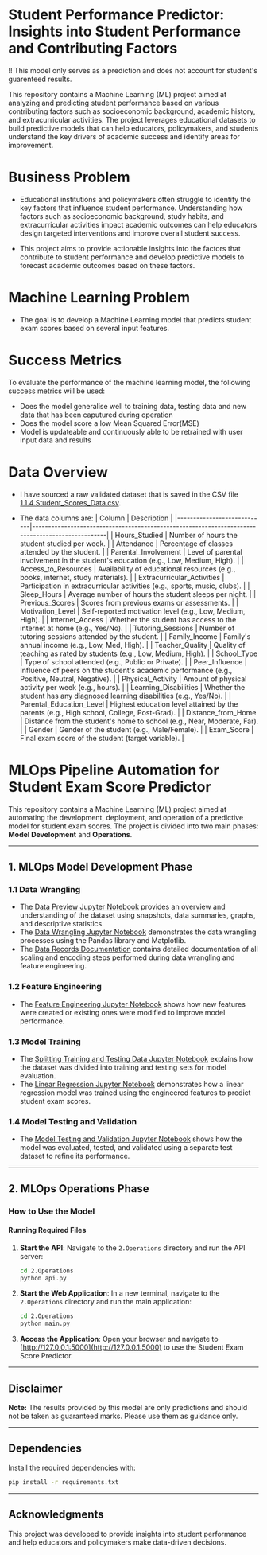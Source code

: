 # Student Performance Predictor: Insights into Student Performance and Contributing Factors

!! This model only serves as a prediction and does not account for student's guarenteed results.

This repository contains a Machine Learning (ML) project aimed at analyzing and predicting student performance based on various contributing factors such as socioeconomic background, academic history, and extracurricular activities. The project leverages educational datasets to build predictive models that can help educators, policymakers, and students understand the key drivers of academic success and identify areas for improvement.

# Business Problem

- Educational institutions and policymakers often struggle to identify the key factors that influence student performance. Understanding how factors such as socioeconomic background, study habits, and extracurricular activities impact academic outcomes can help educators design targeted interventions and improve overall student success.

- This project aims to provide actionable insights into the factors that contribute to student performance and develop predictive models to forecast academic outcomes based on these factors.

# Machine Learning Problem

- The goal is to develop a Machine Learning model that predicts student exam scores based on several input features.

# Success Metrics

To evaluate the performance of the machine learning model, the following success metrics will be used:

- Does the model generalise well to training data, testing data and new data that has been caputured during operation
- Does the model score a low Mean Squared Error(MSE)
- Model is updateable and continuously able to be retrained with user input data and results

# Data Overview

- I have sourced a raw validated dataset that is saved in the CSV file [1.1.4.Student_Scores_Data.csv](/1.Model_Development/1.1.Data_Wrangling/1.1.4.Student_Scores_Data.csv).

- The data columns are:
  | Column | Description |
  |----------------------------|-------------------------------------------------------------------------------------------------|
  | Hours_Studied | Number of hours the student studied per week. |
  | Attendance | Percentage of classes attended by the student. |
  | Parental_Involvement | Level of parental involvement in the student's education (e.g., Low, Medium, High). |
  | Access_to_Resources | Availability of educational resources (e.g., books, internet, study materials). |
  | Extracurricular_Activities | Participation in extracurricular activities (e.g., sports, music, clubs). |
  | Sleep_Hours | Average number of hours the student sleeps per night. |
  | Previous_Scores | Scores from previous exams or assessments. |
  | Motivation_Level | Self-reported motivation level (e.g., Low, Medium, High). |
  | Internet_Access | Whether the student has access to the internet at home (e.g., Yes/No). |
  | Tutoring_Sessions | Number of tutoring sessions attended by the student. |
  | Family_Income | Family's annual income (e.g., Low, Med, High). |
  | Teacher_Quality | Quality of teaching as rated by students (e.g., Low, Medium, High). |
  | School_Type | Type of school attended (e.g., Public or Private). |
  | Peer_Influence | Influence of peers on the student's academic performance (e.g., Positive, Neutral, Negative). |
  | Physical_Activity | Amount of physical activity per week (e.g., hours). |
  | Learning_Disabilities | Whether the student has any diagnosed learning disabilities (e.g., Yes/No). |
  | Parental_Education_Level | Highest education level attained by the parents (e.g., High school, College, Post-Grad). |
  | Distance_from_Home | Distance from the student's home to school (e.g., Near, Moderate, Far). |
  | Gender | Gender of the student (e.g., Male/Female). |
  | Exam_Score | Final exam score of the student (target variable). |

# MLOps Pipeline Automation for Student Exam Score Predictor

This repository contains a Machine Learning (ML) project aimed at automating the development, deployment, and operation of a predictive model for student exam scores. The project is divided into two main phases: **Model Development** and **Operations**.

---

## 1. MLOps Model Development Phase

### 1.1 Data Wrangling

- The [Data Preview Jupyter Notebook](/1.Model_Development/1.1.Data_Wrangling/data_preview.ipynb) provides an overview and understanding of the dataset using snapshots, data summaries, graphs, and descriptive statistics.
- The [Data Wrangling Jupyter Notebook](/1.Model_Development/1.1.Data_Wrangling/data_wrangling.ipynb) demonstrates the data wrangling processes using the Pandas library and Matplotlib.
- The [Data Records Documentation](/1.Model_Development/1.1.Data_Wrangling/data.records.md) contains detailed documentation of all scaling and encoding steps performed during data wrangling and feature engineering.

### 1.2 Feature Engineering

- The [Feature Engineering Jupyter Notebook](/1.Model_Development/1.2.Feature_Engineering/feature_engineering.ipynb) shows how new features were created or existing ones were modified to improve model performance.

### 1.3 Model Training

- The [Splitting Training and Testing Data Jupyter Notebook](/1.Model_Development/1.3.Model_Training/split_training_and_testing_data.ipynb) explains how the dataset was divided into training and testing sets for model evaluation.
- The [Linear Regression Jupyter Notebook](/1.Model_Development/1.3.Model_Training/linear_regression.ipynb) demonstrates how a linear regression model was trained using the engineered features to predict student exam scores.

### 1.4 Model Testing and Validation

- The [Model Testing and Validation Jupyter Notebook](/1.Model_Development/1.4.Model_Testing_and_Validation/model_evaluation.ipynb) shows how the model was evaluated, tested, and validated using a separate test dataset to refine its performance.

---

## 2. MLOps Operations Phase

### How to Use the Model

#### Running Required Files

1. **Start the API**:
   Navigate to the `2.Operations` directory and run the API server:
   ```bash
   cd 2.Operations
   python api.py
   ```

2. **Start the Web Application**:
   In a new terminal, navigate to the `2.Operations` directory and run the main application:
   ```bash
   cd 2.Operations
   python main.py
   ```

3. **Access the Application**:
   Open your browser and navigate to [http://127.0.0.1:5000](http://127.0.0.1:5000) to use the Student Exam Score Predictor.

---

## Disclaimer

**Note:** The results provided by this model are only predictions and should not be taken as guaranteed marks. Please use them as guidance only.

---

## Dependencies

Install the required dependencies with:

```bash
pip install -r requirements.txt
```

---

## Acknowledgments

This project was developed to provide insights into student performance and help educators and policymakers make data-driven decisions.